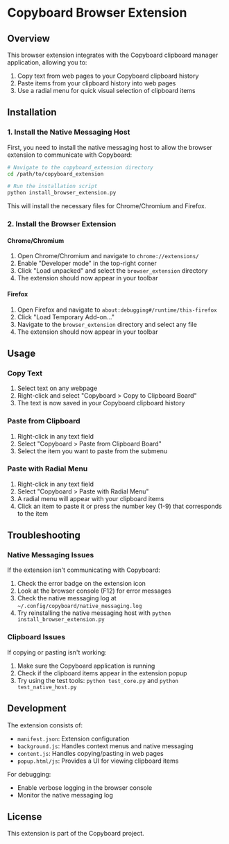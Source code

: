 # Copyboard Browser Extension

## Overview

This browser extension integrates with the Copyboard clipboard manager application, allowing you to:

1. Copy text from web pages to your Copyboard clipboard history
2. Paste items from your clipboard history into web pages
3. Use a radial menu for quick visual selection of clipboard items

## Installation

### 1. Install the Native Messaging Host

First, you need to install the native messaging host to allow the browser extension to communicate with Copyboard:

```bash
# Navigate to the copyboard_extension directory
cd /path/to/copyboard_extension

# Run the installation script
python install_browser_extension.py
```

This will install the necessary files for Chrome/Chromium and Firefox.

### 2. Install the Browser Extension

#### Chrome/Chromium

1. Open Chrome/Chromium and navigate to `chrome://extensions/`
2. Enable "Developer mode" in the top-right corner
3. Click "Load unpacked" and select the `browser_extension` directory
4. The extension should now appear in your toolbar

#### Firefox

1. Open Firefox and navigate to `about:debugging#/runtime/this-firefox`
2. Click "Load Temporary Add-on..."
3. Navigate to the `browser_extension` directory and select any file
4. The extension should now appear in your toolbar

## Usage

### Copy Text

1. Select text on any webpage
2. Right-click and select "Copyboard > Copy to Clipboard Board"
3. The text is now saved in your Copyboard clipboard history

### Paste from Clipboard

1. Right-click in any text field
2. Select "Copyboard > Paste from Clipboard Board"
3. Select the item you want to paste from the submenu

### Paste with Radial Menu

1. Right-click in any text field
2. Select "Copyboard > Paste with Radial Menu"
3. A radial menu will appear with your clipboard items
4. Click an item to paste it or press the number key (1-9) that corresponds to the item

## Troubleshooting

### Native Messaging Issues

If the extension isn't communicating with Copyboard:

1. Check the error badge on the extension icon
2. Look at the browser console (F12) for error messages
3. Check the native messaging log at `~/.config/copyboard/native_messaging.log`
4. Try reinstalling the native messaging host with `python install_browser_extension.py`

### Clipboard Issues

If copying or pasting isn't working:

1. Make sure the Copyboard application is running
2. Check if the clipboard items appear in the extension popup
3. Try using the test tools: `python test_core.py` and `python test_native_host.py`

## Development

The extension consists of:

- `manifest.json`: Extension configuration
- `background.js`: Handles context menus and native messaging
- `content.js`: Handles copying/pasting in web pages
- `popup.html/js`: Provides a UI for viewing clipboard items

For debugging:
- Enable verbose logging in the browser console
- Monitor the native messaging log

## License

This extension is part of the Copyboard project.

